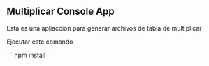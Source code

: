 

## Multiplicar Console App

Esta es una apliaccion para generar archivos de tabla de multiplicar


Ejecutar este comando

´´´
npm install
´´´